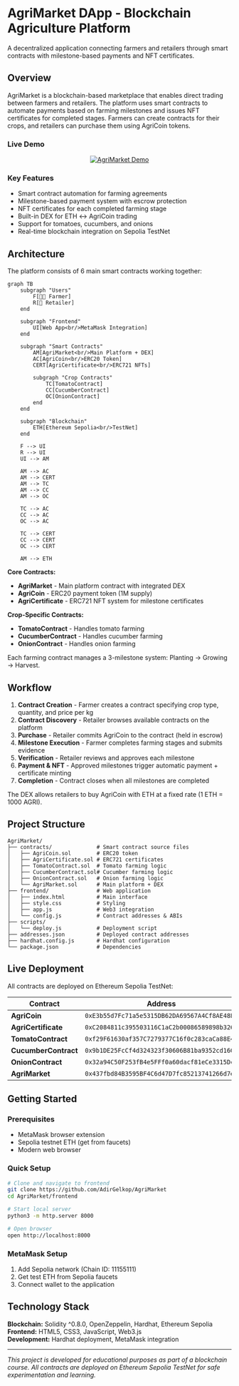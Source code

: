 # AgriMarket DApp - Blockchain Agriculture Platform

A decentralized application connecting farmers and retailers through smart contracts with milestone-based payments and NFT certificates.

## Overview

AgriMarket is a blockchain-based marketplace that enables direct trading between farmers and retailers. The platform uses smart contracts to automate payments based on farming milestones and issues NFT certificates for completed stages. Farmers can create contracts for their crops, and retailers can purchase them using AgriCoin tokens.

### Live Demo

<div align="center">

[![AgriMarket Demo](https://img.youtube.com/vi/NqkmF4H8WUA/0.jpg)](https://youtu.be/NqkmF4H8WUA)

</div>

### Key Features
- Smart contract automation for farming agreements
- Milestone-based payment system with escrow protection
- NFT certificates for each completed farming stage
- Built-in DEX for ETH ↔ AgriCoin trading
- Support for tomatoes, cucumbers, and onions
- Real-time blockchain integration on Sepolia TestNet

## Architecture

The platform consists of 6 main smart contracts working together:

```mermaid
graph TB
    subgraph "Users"
        F[👨‍🌾 Farmer]
        R[🏪 Retailer]
    end
    
    subgraph "Frontend"
        UI[Web App<br/>MetaMask Integration]
    end
    
    subgraph "Smart Contracts"
        AM[AgriMarket<br/>Main Platform + DEX]
        AC[AgriCoin<br/>ERC20 Token]
        CERT[AgriCertificate<br/>ERC721 NFTs]
        
        subgraph "Crop Contracts"
            TC[TomatoContract]
            CC[CucumberContract] 
            OC[OnionContract]
        end
    end
    
    subgraph "Blockchain"
        ETH[Ethereum Sepolia<br/>TestNet]
    end
    
    F --> UI
    R --> UI
    UI --> AM
    
    AM --> AC
    AM --> CERT
    AM --> TC
    AM --> CC
    AM --> OC
    
    TC --> AC
    CC --> AC
    OC --> AC
    
    TC --> CERT
    CC --> CERT
    OC --> CERT
    
    AM --> ETH
```

**Core Contracts:**
- **AgriMarket** - Main platform contract with integrated DEX
- **AgriCoin** - ERC20 payment token (1M supply)
- **AgriCertificate** - ERC721 NFT system for milestone certificates

**Crop-Specific Contracts:**
- **TomatoContract** - Handles tomato farming
- **CucumberContract** - Handles cucumber farming 
- **OnionContract** - Handles onion farming

Each farming contract manages a 3-milestone system: Planting → Growing → Harvest.

## Workflow

1. **Contract Creation** - Farmer creates a contract specifying crop type, quantity, and price per kg
2. **Contract Discovery** - Retailer browses available contracts on the platform
3. **Purchase** - Retailer commits AgriCoin to the contract (held in escrow)
4. **Milestone Execution** - Farmer completes farming stages and submits evidence
5. **Verification** - Retailer reviews and approves each milestone
6. **Payment & NFT** - Approved milestones trigger automatic payment + certificate minting
7. **Completion** - Contract closes when all milestones are completed

The DEX allows retailers to buy AgriCoin with ETH at a fixed rate (1 ETH = 1000 AGRI).

## Project Structure

```
AgriMarket/
├── contracts/              # Smart contract source files
│   ├── AgriCoin.sol        # ERC20 token
│   ├── AgriCertificate.sol # ERC721 certificates
│   ├── TomatoContract.sol  # Tomato farming logic
│   ├── CucumberContract.sol# Cucumber farming logic
│   ├── OnionContract.sol   # Onion farming logic
│   └── AgriMarket.sol      # Main platform + DEX
├── frontend/               # Web application
│   ├── index.html          # Main interface
│   ├── style.css           # Styling
│   ├── app.js              # Web3 integration
│   └── config.js           # Contract addresses & ABIs
├── scripts/
│   └── deploy.js           # Deployment script
├── addresses.json          # Deployed contract addresses
├── hardhat.config.js       # Hardhat configuration
└── package.json            # Dependencies
```

## Live Deployment

All contracts are deployed on Ethereum Sepolia TestNet:

| Contract | Address |
|----------|---------|
| **AgriCoin** | `0xE3b55d7Fc71a5e5315DB62DA69567A4Cf8AE48E7` |
| **AgriCertificate** | `0xC2084811c395503116C1aC2b00086589898b326A` |
| **TomatoContract** | `0xf29F61630af357C7279377C16f0c283caCa88E4f` |
| **CucumberContract** | `0x9b1DE25FcCf4d324323f30606B81ba9352cd1602` |
| **OnionContract** | `0x32a94C50F253fB4e5FFf0a60dacf81eCe3315Dc6` |
| **AgriMarket** | `0x437fbd84B3595BF4C6d47D7fc85213741266d7ef` |

## Getting Started

### Prerequisites
- MetaMask browser extension
- Sepolia testnet ETH (get from faucets)
- Modern web browser

### Quick Setup
```bash
# Clone and navigate to frontend
git clone https://github.com/AdirGelkop/AgriMarket
cd AgriMarket/frontend

# Start local server
python3 -m http.server 8000

# Open browser
open http://localhost:8000
```

### MetaMask Setup
1. Add Sepolia network (Chain ID: 11155111)
2. Get test ETH from Sepolia faucets
3. Connect wallet to the application

## Technology Stack

**Blockchain:** Solidity ^0.8.0, OpenZeppelin, Hardhat, Ethereum Sepolia  
**Frontend:** HTML5, CSS3, JavaScript, Web3.js  
**Development:** Hardhat deployment, MetaMask integration

---

*This project is developed for educational purposes as part of a blockchain course.*
*All contracts are deployed on Ethereum Sepolia TestNet for safe experimentation and learning.*